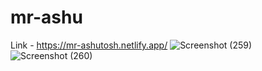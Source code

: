 # mr-ashu

Link -
https://mr-ashutosh.netlify.app/
![Screenshot (259)](https://user-images.githubusercontent.com/95164037/221921231-3dc620eb-e696-4bcf-b1e7-8bbd696b67e4.png)
![Screenshot (260)](https://user-images.githubusercontent.com/95164037/221921503-70fd3e71-88fe-4873-9ed7-f12bc4447fb6.png)
